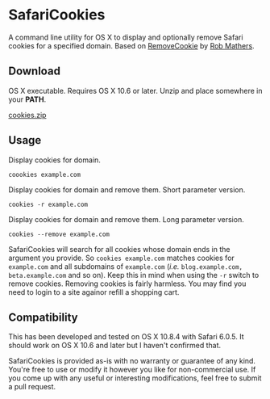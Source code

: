 # SafariCookies
A command line utility for OS X to display and optionally remove Safari cookies for a specified domain. Based on [RemoveCookie](https://github.com/robmathers/RemoveCookie) by [Rob Mathers](https://github.com/robmathers).

## Download
OS X executable. Requires OS X 10.6 or later. Unzip and place somewhere in your **PATH**.

[cookies.zip](http://sourceforge.net/projects/mlsafaricookies/files/cookies.zip/download)

## Usage

Display cookies for domain.

    coookies example.com
    
Display cookies for domain and remove them. Short parameter version.

    cookies -r example.com
    
Display cookies for domain and remove them. Long parameter version.

    cookies --remove example.com

SafariCookies will search for all cookies whose domain ends in the argument you provide. So `cookies example.com` matches cookies for `example.com` and all subdomains of `example.com` (<i>i.e.</i> `blog.example.com, beta.example.com` and so on). Keep this in mind when using the `-r` switch to remove cookies. Removing cookies is fairly harmless. You may find you need to login to a site againor refill a shopping cart.

## Compatibility
This has been developed and tested on OS X 10.8.4 with Safari 6.0.5. It should work on OS X 10.6 and later but I haven't confirmed that. 

SafariCookies is provided as-is with no warranty or guarantee of any kind. You're free to use or modify it however you like for non-commercial use. If you come up with any useful or interesting modifications, feel free to submit a pull request.

